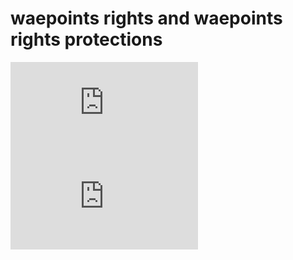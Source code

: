 # waepoints rights and waepoints rights protections
![waepoints rights](https://github.com/waepoints/rights/rights.md)
![waepoints rights protections](https://github.com/waepoints/rights/rightsprotections.md)